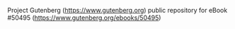 Project Gutenberg (https://www.gutenberg.org) public repository for
eBook #50495 (https://www.gutenberg.org/ebooks/50495)
